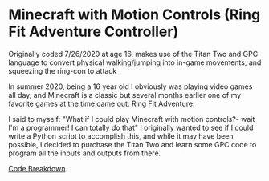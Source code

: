 # Minecraft with Motion Controls (Ring Fit Adventure Controller)
Originally coded 7/26/2020 at age 16, makes use of the Titan Two and GPC language to convert physical walking/jumping into in-game movements, and squeezing the ring-con to attack

In summer 2020, being a 16 year old I obviously was playing video games all day, and Minecraft is a classic but several months earlier one of my favorite games at the time came out: Ring Fit Adventure.

I said to myself: "What if I could play Minecraft with motion controls?- wait I'm a programmer! I can totally do that" I originally wanted to see if I could write a Python script to accomplish this, and while it may have been possible, I decided to purchase the Titan Two and learn some GPC code to program all the inputs and outputs from there.

[Code Breakdown](https://youtu.be/WQ1sd0axMCg)

